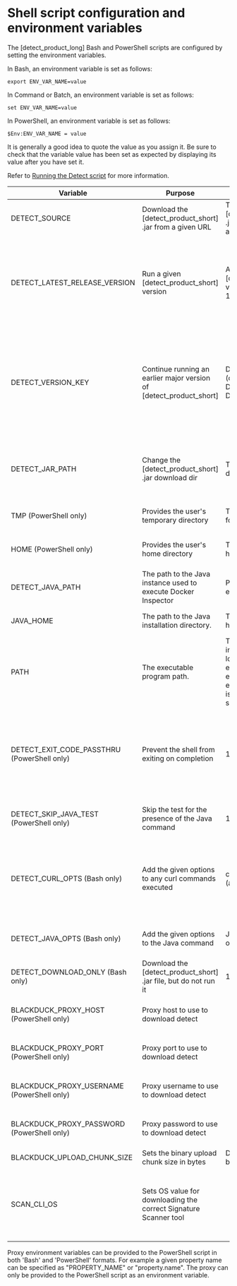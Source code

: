 # Shell script configuration and environment variables

The [detect_product_long] Bash and PowerShell scripts are configured by setting the environment variables.

In Bash, an environment variable is set as follows:

    export ENV_VAR_NAME=value

In Command or Batch, an environment variable is set as follows:

    set ENV_VAR_NAME=value

In PowerShell, an environment variable is set as follows:

    $Env:ENV_VAR_NAME = value

It is generally a good idea to quote the value as you assign it.
Be sure to check that the variable value has been set as expected by displaying its value after you have set it.

Refer to [Running the Detect script](../runningdetect/basics/runningscript.md) for more information.

| Variable                                    | Purpose                                                             | Value           | Notes                                                                                                                                                                                                                                                                                                                                                                                                                                                                                                                                                                          |
|---------------------------------------------|---------------------------------------------------------------------| --------------- |--------------------------------------------------------------------------------------------------------------------------------------------------------------------------------------------------------------------------------------------------------------------------------------------------------------------------------------------------------------------------------------------------------------------------------------------------------------------------------------------------------------------------------------------------------------------------------|
| DETECT_SOURCE                               | Download the [detect_product_short] .jar from a given URL           |  The URL of the [detect_product_short] .jar file to download and run |                                                                                                                                                                                                                                                                                                                                                                                                                                                                                                                                                                                |
| DETECT_LATEST_RELEASE_VERSION               | Run a given [detect_product_short] version                          |  A [detect_product_short] version (example: 10.0.0) | If you would like to run a [detect_product_short] version other than the latest, set DETECT_LATEST_RELEASE_VERSION to the [detect_product_short] version you would like to run (for example: 10.0.0). DETECT_SOURCE has precedence over DETECT_LATEST_RELEASE_VERSION. You can see the available [detect_product_short] versions in the binary repository specified in [download locations](../downloadingandinstalling/downloadlocations.md).                                                                                                                                 |
| DETECT_VERSION_KEY                          | Continue running an earlier major version of [detect_product_short] | DETECT_LATEST (default), DETECT_LATEST_10, DETECT_LATEST_9 | If neither DETECT_SOURCE nor DETECT_LATEST_RELEASE_VERSION is specified, the script will use the version key to query Artifactory for the correct version to download. By default it will look for DETECT_LATEST, however the [detect_product_short] artifactory also includes keys for some of the major versions of [detect_product_short] such as DETECT_LATEST_9. You can view the available values for DETECT_VERSION_KEY in [detect_product_short] project in the binary repository specified in [download locations](../downloadingandinstalling/downloadlocations.md). |
| DETECT_JAR_PATH                             | Change the [detect_product_short] .jar download dir                 | The path to the .jar file download directory | If DETECT_JAR_PATH is provided, the script will use this location when downloading and running detect. The location of the jar will be DETECT_JAR_PATH/[detect_product_lowercase]-{version}.jar. The Bash script will default to '{user home directory}/detect/download' if no option is specified.                                                                                                                                                                                                                                                                            |
| TMP (PowerShell only)                       | Provides the user's temporary directory                             | The path to a directory for temporary files | If DETECT_JAR_PATH is not provided, the script will use the environment 'TMP' variable as the folder for the [detect_product_short] .jar path.                                                                                                                                                                                                                                                                                                                                                                                                                                 |
| HOME (PowerShell only)                      | Provides the user's home directory                                  | The path to the user's home directory | If DETECT_JAR_PATH is not provided and no 'TMP' variable can be found, the '$HOME/tmp' folder will be used for the [detect_product_short] jar path.                                                                                                                                                                                                                                                                                                                                                                                                                            |
| DETECT_JAVA_PATH                            | The path to the Java instance used to execute Docker Inspector      | Path to the Java executable file. | To set the Java instance used by [detect_product_short], invoke [detect_product_short] using a specific Java executible or set JAVA_HOME.                                                                                                                                                                                                                                                                                                                                                                                                                                      |
| JAVA_HOME                                   | The path to the Java installation directory.                        | The path to the Java home directory. | If DETECT_JAVA_PATH is not set, and JAVA_HOME is set, the script will execute $JAVA_HOME/bin/java.                                                                                                                                                                                                                                                                                                                                                                                                                                                                             |
| PATH                                        | The executable program path.                                        | The list of directories in which the system looks for the executable file for each command executed (the syntax is operating system-specific). | If neither  DETECT_JAVA_PATH nor JAVA_HOME are set, the script assumes the directory containing the Java executable file is on the path.                                                                                                                                                                                                                                                                                                                                                                                                                                       |
| DETECT_EXIT_CODE_PASSTHRU (PowerShell only) | Prevent the shell from exiting on completion                        | 1 | Setting this variable to '1' will cause the script to simply return the exit code but not exit. By default, the [detect_product_short] PowerShell script will exit with the exit code of [detect_product_short]. This is desirable because many CI's such as Team Foundation Server(TFS), will look at the scripts exit code to decide build status. It may be undesirable to exit the script in some situations such as when debugging in a terminal.                                                                                                                         |
| DETECT_SKIP_JAVA_TEST (PowerShell only)     | Skip the test for the presence of the Java command                  |  1 | Setting this variable to '1' causes the script not to ensure that Java is on the path. By default the script will attempt to execute "java -version" to ensure that Java is available and executable.                                                                                                                                                                                                                                                                                                                                                                          |
| DETECT_CURL_OPTS (Bash only)                | Add the given options to any curl commands executed                 | curl command options (a string) | Use this variable to add options to the curl command used to download files such as the [detect_product_short] .jar file. For example, you can use this variable to set proxy settings for curl. The PowerShell script does not support this as it does not use curl. To supply proxy information to the PowerShell you can simply set the [detect_product_short] proxy settings as environment variables.                                                                                                                                                                     |
| DETECT_JAVA_OPTS (Bash only)                | Add the given options to the Java command                           | Java command options (a string) | Use this variable to add options to the Java command used to execute [detect_product_short]. The PowerShell script does not currently support this setting.                                                                                                                                                                                                                                                                                                                                                                                                                    |
| DETECT_DOWNLOAD_ONLY (Bash only)            | Download the [detect_product_short] .jar file, but do not run it    | 1 | Set this variable to 1 to download, but not run, the [detect_product_short] .jar file. The PowerShell script does not currently support this setting.                                                                                                                                                                                                                                                                                                                                                                                                                          |
| BLACKDUCK_PROXY_HOST (PowerShell only)      | Proxy host to use to download detect                                | | When set, the PowerShell script will use the configured proxy information to download detect. Supports both environment variable styles (see below).                                                                                                                                                                                                                                                                                                                                                                                                                           |
| BLACKDUCK_PROXY_PORT (PowerShell only)      | Proxy port to use to download detect                                | | When set, the PowerShell script will use the configured proxy information to download detect. Supports both environment variable styles (see below).                                                                                                                                                                                                                                                                                                                                                                                                                           |
| BLACKDUCK_PROXY_USERNAME (PowerShell only)  | Proxy username to use to download detect                            | | When set, the PowerShell script will use the configured proxy information to download detect. Supports both environment variable styles (see below).                                                                                                                                                                                                                                                                                                                                                                                                                           |
| BLACKDUCK_PROXY_PASSWORD (PowerShell only)  | Proxy password to use to download detect                            | | When set, the PowerShell script will use the configured proxy information to download detect. Supports both environment variable styles (see below).                                                                                                                                                                                                                                                                                                                                                                                                                           |
| BLACKDUCK_UPLOAD_CHUNK_SIZE                 | Sets the binary upload chunk size in bytes                          | Default 26,214,400 bytes | Minimum 26,214,400 bytes                                                                                                                                                                                                                                                                                                                                                                                                                                                                                                                                                       |
| SCAN_CLI_OS                                 | Sets OS value for downloading the correct Signature Scanner tool    | | This optional variable should be set only when running on ALPINE_LINUX. It assists [detect_product_short] in accurately identifying the environment when standard detection methods (e.g., parsing os-release files) are unavailable. Manually setting this variable ensures correct behavior in restricted or minimal environments.                                                                                                                                                                                                                                                                                           |


<note type="note"> Proxy environment variables can be provided to the PowerShell script in both 'Bash' and 'PowerShell' formats. For example a given property name can be specified as "PROPERTY_NAME" or "property.name". The proxy can only be provided to the PowerShell script as an environment variable.</note>

